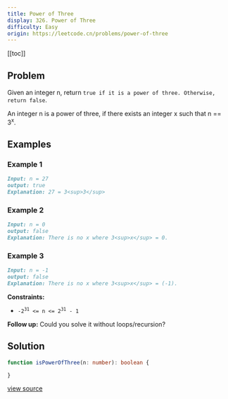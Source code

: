 ```yaml
---
title: Power of Three
display: 326. Power of Three
difficulty: Easy
origin: https://leetcode.cn/problems/power-of-three
---
```


[[toc]]

## Problem

Given an integer n, return `true if it is a power of three. Otherwise, return false`.

An integer n is a power of three, if there exists an integer x such that n == 3<sup>x</sup>.

## Examples

### Example 1

```md
Input: n = 27
output: true
Explanation: 27 = 3<sup>3</sup>
```

### Example 2

```md
Input: n = 0
output: false
Explanation: There is no x where 3<sup>x</sup> = 0.
```

### Example 3

```md
Input: n = -1
output: false
Explanation: There is no x where 3<sup>x</sup> = (-1).
```

**Constraints:**

- <code>-2<sup>31</sup> &lt;= n &lt;= 2<sup>31</sup> - 1</code>

**Follow up:** Could you solve it without loops/recursion?

## Solution

```ts
function isPowerOfThree(n: number): boolean {

}
```

[view source](https://leetcode.cn/problems/power-of-three)
